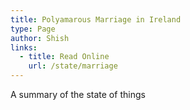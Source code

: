 ```yaml
---
title: Polyamarous Marriage in Ireland
type: Page
author: Shish
links:
  - title: Read Online 
    url: /state/marriage
---
```

A summary of the state of things